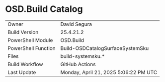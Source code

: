 ﻿# OSD.Build Catalog

| | |
|-|-|
| Owner | David Segura |
| Build Version | 25.4.21.2 |
| PowerShell Module | OSD.Build |
| PowerShell Function | Build-OSDCatalogSurfaceSystemSku |
| Files | build-systemsku.* |
| Build Workflow | GitHub Actions |
| Last Update | Monday, April 21, 2025 5:06:22 PM UTC |
